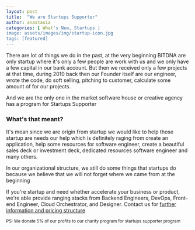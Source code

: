 ```yaml
---
layout: post
title:  "We are Startups Supporter"
author: anastasia
categories: [ What's New, Startups ]
image: assets/images/img/startup-icon.jpg
tags: [featured]
---
```

There are lot of things we do in the past, at the very beginning BITDNA are only startup where it's only a few people are work with us and we only have a few capital in our bank account. But then we received only a few projects at that time, during 2010 back then our Founder itself are our engineer, wrote the code, do soft selling, pitching to customer, calculate some amount of for our projects.

And we are the only one in the market software house or creative agency has a program for Startups Supporter

<h3>What's that meant?</h3>

It's mean since we are origin from startup we would like to help those startup are needs our help which is definitely raging from create an application, help some resources for software engineer, create a beautiful sales deck or investment deck, dedicated resources software engineer and many others.

In our organizational structure, we still do some things that startups do because we believe that we will not forget where we came from at the beginning

If you're startup and need whether accelerate your business or product,  we're able provide ranging stacks from Backend Engineers, DevOps, Front-end Engineer, Cloud Orchestrator, and Designer. Contact us for <a href="https://bitdna.id/get-started">further information and pricing structure</a>

<small>PS: We donate 5% of our profits to our charity program for startups supporter program</small>
